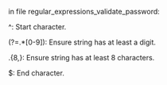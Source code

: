 in file regular_expressions_validate_password:

^: Start character.

(?=.*[0-9]): Ensure string has at least a digit.

.{8,}: Ensure string has at least 8 characters.

$: End character.
